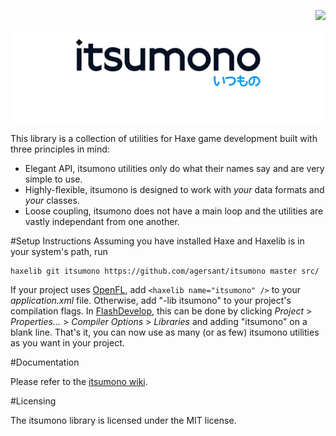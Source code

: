 <p align="right"><a href="https://travis-ci.org/agersant/itsumono"><img src="https://travis-ci.org/agersant/itsumono.png?branch=master"/><a/></p>
<p align="center"><img src="assets/logo/logo.png"/></p>

This library is a collection of utilities for Haxe game development built with three principles in mind:

* Elegant API, itsumono utilities only do what their names say and are very simple to use.
* Highly-flexible, itsumono is designed to work with *your* data formats and *your* classes.
* Loose coupling, itsumono does not have a main loop and the utilities are vastly independant from one another.

#Setup Instructions
Assuming you have installed Haxe and Haxelib is in your system's path, run

    haxelib git itsumono https://github.com/agersant/itsumono master src/
    
If your project uses [OpenFL](https://github.com/openfl/openfl), add ```<haxelib name="itsumono" />``` to your *application.xml* file. Otherwise, add "-lib itsumono" to your project's compilation flags. In [FlashDevelop](http://flashdevelop.org/), this can be done by clicking *Project* > *Properties…* > *Compiler Options* > *Libraries* and adding "itsumono" on a blank line. That's it, you can now use as many (or as few) itsumono utilities as you want in your project.

#Documentation

Please refer to the [itsumono wiki](https://github.com/agersant/itsumono/wiki).

#Licensing

The itsumono library is licensed under the MIT license.
